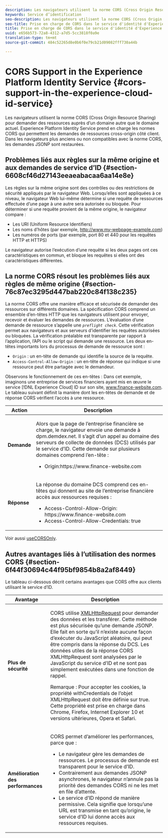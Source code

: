 ```yaml
---
description: Les navigateurs utilisent la norme CORS (Cross Origin Resource Sharing) pour demander des ressources auprès d’un domaine autre que le domaine actuel. Experience Platform Identity Service prend en charge les normes CORS qui permettent les demandes de ressources cross-origin côté client. Dans les navigateurs plus anciens ou non compatibles avec la norme CORS, les demandes JSONP sont restaurées.
keywords: Service d’identification
seo-description: Les navigateurs utilisent la norme CORS (Cross Origin Resource Sharing) pour demander des ressources auprès d’un domaine autre que le domaine actuel. Experience Platform Identity Service prend en charge les normes CORS qui permettent les demandes de ressources cross-origin côté client. Dans les navigateurs plus anciens ou non compatibles avec la norme CORS, les demandes JSONP sont restaurées.
seo-title: Prise en charge de CORS dans le service d'identité d'Experience Platform
title: Prise en charge de CORS dans le service d'identité d'Experience Platform
uuid: e656b573-72a8-4312-a7d5-5cc3818f0a9e
translation-type: tm+mt
source-git-commit: 484c52265d8e0b6f0e79cb21d09082fff730a44b

---
```



# CORS Support in the Experience Platform Identity Service {#cors-support-in-the-experience-cloud-id-service}

Les navigateurs utilisent la norme CORS (Cross Origin Resource Sharing) pour demander des ressources auprès d’un domaine autre que le domaine actuel. Experience Platform Identity Service prend en charge les normes CORS qui permettent les demandes de ressources cross-origin côté client. Dans les navigateurs plus anciens ou non compatibles avec la norme CORS, les demandes JSONP sont restaurées.

## Problèmes liés aux règles sur la même origine et aux demandes de service d’ID {#section-6608cf46d27143eeaeabacaa6aa14e8e}

Les règles sur la même origine sont des contrôles ou des restrictions de sécurité appliqués par le navigateur Web. Lorsqu’elles sont appliquées à ce niveau, le navigateur Web lui-même détermine si une requête de ressources effectuée d’une page à une autre sera autorisée ou bloquée. Pour déterminer si une requête provient de la même origine, le navigateur compare :

* Les URI (Uniform Resource Identifiers)
* Les noms d’hôtes (par exemple, http://www.my-webpage-example.com)
* Les numéros de ports (par exemple, port 80 et 440 pour les requêtes HTTP et HTTPS)

Le navigateur autorise l’exécution d’une requête si les deux pages ont ces caractéristiques en commun, et bloque les requêtes si elles ont des caractéristiques différentes.

## La norme CORS résout les problèmes liés aux règles de même origine {#section-76c87ec3295d447bab220c84f138c235}

La norme CORS offre une manière efficace et sécurisée de demander des ressources sur différents domaines. La spécification CORS comprend un ensemble d’en-têtes HTTP que les navigateurs utilisent pour envoyer, recevoir et évaluer les demandes de ressources. L’évaluation d’une demande de ressource s’appelle une *`preflight check`*. Cette vérification permet aux navigateurs et aux serveurs d’identifier les requêtes autorisées ou bloquées. La vérification préalable est transparente par rapport à l’application, l’API ou le script qui demande une ressource. Les deux en-têtes importants lors du processus de demande de ressource sont :

* `Origin` : un en-tête de demande qui identifie la source de la requête.
* `Access-Control-Allow-Origin` : un en-tête de réponse qui indique si une ressource peut être partagée avec le demandeur.

Observons le fonctionnement de ces en-têtes : Dans cet exemple, imaginons une entreprise de services financiers ayant mis en œuvre le service [!DNL Experience Cloud] ID sur son site, www.finance-website.com. Le tableau suivant définit la manière dont les en-têtes de demande et de réponse CORS vérifient l’accès à une ressource.

<table id="table_B004ACF52B5A4D33B1DCF7EA77BE4E6D"> 
 <thead> 
  <tr> 
   <th colname="col1" class="entry"> Action </th> 
   <th colname="col2" class="entry"> Description </th> 
  </tr> 
 </thead>
 <tbody> 
  <tr> 
   <td colname="col1"> <p> <b>Demande</b> </p> </td> 
   <td colname="col2"> <p>Alors que la page de l’entreprise financière se charge, le navigateur envoie une demande à <span class="codeph">dpm.demdex.net</span>. Il s’agit d’un appel au domaine des serveurs de collecte de données (DCS) utilisés par le service d’ID. Cette demande sur plusieurs domaines comprend l’en-tête : </p> <p> 
     <ul class="simplelist"> 
      <li> <span class="codeph"> Origin:https://www.finance-website.com</span> </li> 
     </ul> </p> </td> 
  </tr> 
  <tr> 
   <td colname="col1"> <p> <b>Réponse</b> </p> </td> 
   <td colname="col2"> <p>La réponse du domaine DCS comprend ces en-têtes qui donnent au site de l’entreprise financière accès aux ressources requises : </p> <p> 
     <ul class="simplelist"> 
      <li> <span class="codeph"> Access-Control-Allow-Origin: https://www.finance-website.com</span> </li> 
      <li> <span class="codeph"> Access-Control-Allow-Credentials: true</span> </li> 
     </ul> </p> </td> 
  </tr> 
 </tbody> 
</table>

Voir aussi [useCORSOnly](../library/function-vars/use-cors-only.md#reference-8a9a143d838b48d6b23329b84b13e1fa).

## Autres avantages liés à l’utilisation des normes CORS {#section-6f44f30694c44f95bf9854b8a2af8449}

Le tableau ci-dessous décrit certains avantages que CORS offre aux clients utilisant le service d’ID.

<table id="table_AEB51A263D454F90B66E8C8D0513CF79"> 
 <thead> 
  <tr> 
   <th colname="col1" class="entry"> Avantage </th> 
   <th colname="col2" class="entry"> Description </th> 
  </tr>
 </thead>
 <tbody> 
  <tr> 
   <td colname="col1"> <p><b>Plus de sécurité</b> </p> </td> 
   <td colname="col2"> <p>CORS utilise <a href="https://developer.mozilla.org/en-US/docs/Web/API/XMLHttpRequest" format="https" scope="external">XMLHttpRequest</a> pour demander des données et les transférer. Cette méthode est plus sécurisée qu’une demande JSONP. Elle fait en sorte qu’il n’existe aucune façon d’exécuter du JavaScript aléatoire, qui peut être compris dans la réponse du DCS. Les données utiles de la réponse CORS XMLHttpRequest sont analysées par le JavaScript du service d’ID et ne sont pas simplement exécutées dans une fonction de rappel. </p> <p> <p>Remarque : Pour accepter les cookies, la propriété <span class="codeph">withCredentials</span> de l’objet <span class="codeph">XMLHttpRequest</span> doit être définie sur <span class="codeph">true</span>. Cette propriété est prise en charge dans Chrome, Firefox, Internet Explorer 10 et versions ultérieures, Opera et Safari. </p> </p> </td> 
  </tr> 
  <tr> 
   <td colname="col1"> <p><b>Amélioration des performances</b> </p> </td> 
   <td colname="col2"> <p>CORS permet d’améliorer les performances, parce que : </p> 
    <ul id="ul_EC3A178003A94D70883B914050D7C464"> 
     <li id="li_F8B44352BFBB46CDBD07AE40B9F2D0EC">Le navigateur gère les demandes de ressources. Le processus de demande est transparent pour le service d’ID. </li> 
     <li id="li_C63E43A4CAB84210AB6A39100E5864BE">Contrairement aux demandes JSONP asynchrones, le navigateur n’annule pas la priorité des demandes CORS ni ne les met en file d’attente. </li> 
     <li id="li_1A2A15F591B84D1BAED3CFAB391EEBEC">Le service d’ID répond de manière permissive. Cela signifie que lorsqu’une URL est transmise en tant qu’<span class="codeph">origine</span>, le service d’ID lui donne accès aux ressources requises. </li> 
    </ul> </td> 
  </tr> 
 </tbody> 
</table>

